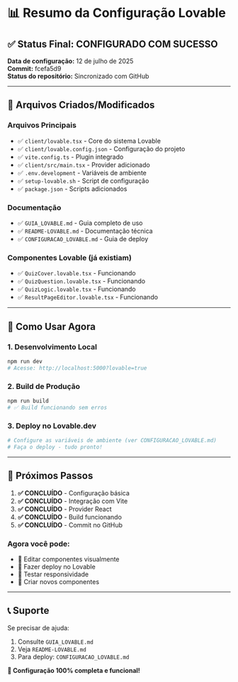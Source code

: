 # 📊 Resumo da Configuração Lovable

## ✅ Status Final: CONFIGURADO COM SUCESSO

**Data de configuração:** 12 de julho de 2025  
**Commit:** fcefa5d9  
**Status do repositório:** Sincronizado com GitHub  

---

## 📁 Arquivos Criados/Modificados

### Arquivos Principais
- ✅ `client/lovable.tsx` - Core do sistema Lovable
- ✅ `client/lovable.config.json` - Configuração do projeto
- ✅ `vite.config.ts` - Plugin integrado
- ✅ `client/src/main.tsx` - Provider adicionado
- ✅ `.env.development` - Variáveis de ambiente
- ✅ `setup-lovable.sh` - Script de configuração
- ✅ `package.json` - Scripts adicionados

### Documentação
- ✅ `GUIA_LOVABLE.md` - Guia completo de uso
- ✅ `README-LOVABLE.md` - Documentação técnica
- ✅ `CONFIGURACAO_LOVABLE.md` - Guia de deploy

### Componentes Lovable (já existiam)
- ✅ `QuizCover.lovable.tsx` - Funcionando
- ✅ `QuizQuestion.lovable.tsx` - Funcionando
- ✅ `QuizLogic.lovable.tsx` - Funcionando
- ✅ `ResultPageEditor.lovable.tsx` - Funcionando

---

## 🚀 Como Usar Agora

### 1. Desenvolvimento Local
```bash
npm run dev
# Acesse: http://localhost:5000?lovable=true
```

### 2. Build de Produção
```bash
npm run build
# ✅ Build funcionando sem erros
```

### 3. Deploy no Lovable.dev
```bash
# Configure as variáveis de ambiente (ver CONFIGURACAO_LOVABLE.md)
# Faça o deploy - tudo pronto!
```

---

## 🎯 Próximos Passos

1. **✅ CONCLUÍDO** - Configuração básica
2. **✅ CONCLUÍDO** - Integração com Vite
3. **✅ CONCLUÍDO** - Provider React
4. **✅ CONCLUÍDO** - Build funcionando
5. **✅ CONCLUÍDO** - Commit no GitHub

### Agora você pode:
- 🎨 Editar componentes visualmente
- 🚀 Fazer deploy no Lovable
- 📱 Testar responsividade
- 🔧 Criar novos componentes

---

## 📞 Suporte

Se precisar de ajuda:
1. Consulte `GUIA_LOVABLE.md`
2. Veja `README-LOVABLE.md` 
3. Para deploy: `CONFIGURACAO_LOVABLE.md`

**🎉 Configuração 100% completa e funcional!**
